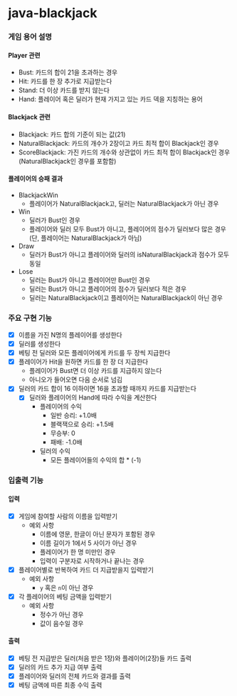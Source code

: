 # java-blackjack
### 게임 용어 설명

#### Player 관련
- Bust: 카드의 합이 21을 초과하는 경우
- Hit: 카드를 한 장 추가로 지급받는다
- Stand: 더 이상 카드를 받지 않는다
- Hand: 플레이어 혹은 딜러가 현재 가지고 있는 카드 덱을 지칭하는 용어

#### Blackjack 관련
- Blackjack: 카드 합의 기준이 되는 값(21)
- NaturalBlackjack: 카드의 개수가 2장이고 카드 최적 합이 Blackjack인 경우
- ScoreBlackjack: 가진 카드의 개수와 상관없이 카드 최적 합이 Blackjack인 경우(NaturalBlackjack인 경우를 포함함)

#### 플레이어의 승패 결과
- BlackjackWin
  - 플레이어가 NaturalBlackjack고, 딜러는 NaturalBlackjack가 아닌 경우
- Win
  - 딜러가 Bust인 경우
  - 플레이어와 딜러 모두 Bust가 아니고, 플레이어의 점수가 딜러보다 많은 경우(단, 플레이어는 NaturalBlackjack가 아님) 
- Draw
  - 딜러가 Bust가 아니고 플레이어와 딜러의 isNaturalBlackjack과 점수가 모두 동일
- Lose
  - 딜러는 Bust가 아니고 플레이어만 Bust인 경우
  - 딜러는 Bust가 아니고 플레이어의 점수가 딜러보다 적은 경우
  - 딜러는 NaturalBlackjack이고 플레이어는 NaturalBlackjack이 아닌 경우

### 주요 구현 기능
- [x] 이름을 가진 N명의 플레이어를 생성한다 
- [x] 딜러를 생성한다
- [x] 베팅 전 딜러와 모든 플레이어에게 카드를 두 장씩 지급한다
- [x] 플레이어가 Hit을 원하면 카드를 한 장 더 지급한다
  - 플레이어가 Bust면 더 이상 카드를 지급하지 않는다
  - 아니오가 들어오면 다음 순서로 넘김
- [x] 딜러의 카드 합이 16 이하이면 16을 초과할 때까지 카드를 지급받는다
  - [x] 딜러와 플레이어의 Hand에 따라 수익을 계산한다
    - 플레이어의 수익
      - 일반 승리: +1.0배
      - 블랙잭으로 승리: +1.5배
      - 무승부: 0
      - 패배: -1.0배
    - 딜러의 수익
      - 모든 플레이어들의 수익의 합 * (-1)

### 입출력 기능
#### 입력
- [x] 게임에 참여할 사람의 이름을 입력받기
  - 예외 사항
    - 이름에 영문, 한글이 아닌 문자가 포함된 경우
    - 이름 길이가 1에서 5 사이가 아닌 경우
    - 플레이어가 한 명 미만인 경우
    - 입력이 구분자로 시작하거나 끝나는 경우
- [x] 플레이어별로 반복하여 카드 더 지급받을지 입력받기
  - 예외 사항
    - `y` 혹은 `n`이 아닌 경우
- [x] 각 플레이어의 베팅 금액을 입력받기
  - 예외 사항
    - 정수가 아닌 경우
    - 값이 음수일 경우
#### 출력
- [x] 베팅 전 지급받은 딜러(처음 받은 1장)와 플레이어(2장)들 카드 출력
- [x] 딜러의 카드 추가 지급 여부 출력
- [x] 플레이어와 딜러의 전체 카드와 결과를 출력
- [x] 베팅 금액에 따른 최종 수익 출력
